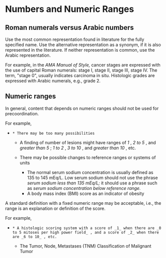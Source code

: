 # Numbers and Numeric Ranges

## Roman numerals versus Arabic numbers

Use the most common representation found in literature for the fully specified name. Use the alternative representation as a synonym, if it is also represented in the literature. If neither representation is common, use the Arabic representation.   

For example, in the  _AMA Manual of Style,_ cancer stages are expressed with the use of capital Roman numerals: stage I, stage II, stage III, stage IV. The term, "stage 0", usually indicates carcinoma in situ. Histologic grades are expressed with Arabic numerals, e.g., grade 2.

## Numeric ranges

In general, content that depends on numeric ranges should not be used for precoordination.

For example,

  *     * There may be too many possibilities
      * A finding of number of lesions might have ranges of _1_ , _2 to 5_ , and _greater than 5_ ;  _1 to 2_ , _3 to 10_ , and _greater than 10_ , etc.
    * There may be possible changes to reference ranges or systems of units  

      * The normal serum sodium concentration is usually defined as 135 to 145 mEq/L. Low serum sodium should not use the phrase _serum sodium less than 135 mEq/L;_ it should use a phrase such as _serum sodium concentration below reference range._
      * A body mass index (BMI) score as an indicator of obesity

A standard definition with a fixed numeric range may be acceptable, i.e., the range is an explanation or definition of the score.

For example,

  *     * A histologic scoring system with a score of _1_ when there are _0 to 5 mitoses per high power field_ , and a score of _2_ when there are _6 to 10_ , etc.
    * The Tumor, Node, Metastases (TNM) Classification of Malignant Tumor

